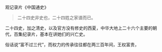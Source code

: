 
观记录片《中国通史》

> 二十四史非史也，二十四姓之家谱而已。

二十四史，加之清史，以及官方没有修史的西夏，中华大地上二十六个主要的朝代，百集纪录片，基本在讲她们的兴亡史。  

俗话说“富不过三代”，而权力的传承往往都在两三百年间，王权富贵，